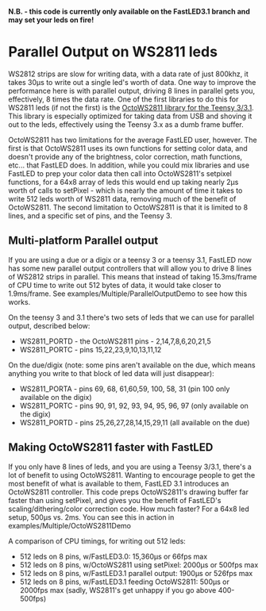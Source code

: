 **N.B. - this code is currently only available on the FastLED3.1 branch and may set your leds on fire!**
# Parallel Output on WS2811 leds

WS2812 strips are slow for writing data, with a data rate of just 800khz, it takes 30µs to write out a single led's worth of data.  One way to improve the performance here is with parallel output, driving 8 lines in parallel gets you, effectively, 8 times the data rate.  One of the first libraries to do this for WS2811 leds (if not the first) is the [OctoWS2811 library for the Teensy 3/3.1](http://www.pjrc.com/teensy/td_libs_OctoWS2811.html).  This library is especially optimized for taking data from USB and shoving it out to the leds, effectively using the Teensy 3.x as a dumb frame buffer.

OctoWS2811 has two limitations for the average FastLED user, however.  The first is that OctoWS2811 uses its own functions for setting color data, and doesn't provide any of the brightness, color correction, math functions, etc... that FastLED does.  In addition, while you could mix libraries and use FastLED to prep your color data then call into OctoWS2811's setpixel functions, for a 64x8 array of leds this would end up taking nearly 2µs worth of calls to setPixel - which is nearly the amount of time it takes to write 512 leds worth of WS2811 data, removing much of the benefit of OctoWS2811.  The second limitation to OctoWS2811 is that it is limited to 8 lines, and a specific set of pins, and the Teensy 3.

## Multi-platform Parallel output

If you are using a due or a digix or a teensy 3 or a teensy 3.1, FastLED now has some new parallel output controllers that will allow you to drive 8 lines of WS2812 strips in parallel.  This means that instead of taking 15.3ms/frame of CPU time to write out 512 bytes of data, it would take closer to 1.9ms/frame. See examples/Multiple/ParallelOutputDemo to see how this works.  

On the teensy 3 and 3.1 there's two sets of leds that we can use for parallel output, described below:

* WS2811_PORTD - the OctoWS2811 pins - 2,14,7,8,6,20,21,5
* WS2811_PORTC - pins 15,22,23,9,10,13,11,12

On the due/digix (note: some pins aren't available on the due, which means anything you write to that block of led data will just disappear):

* WS2811_PORTA - pins 69, 68, 61,60,59, 100, 58, 31 (pin 100 only available on the digix)
* WS2811_PORTC - pins 90, 91, 92, 93, 94, 95, 96, 97 (only available on the digix)
* WS2811_PORTD - pins 25,26,27,28,14,15,29,11 (all available on the due)


## Making OctoWS2811 faster with FastLED

If you only have 8 lines of leds, and you are using a Teensy 3/3.1, there's a lot of benefit to using OctoWS2811.  Wanting to encourage people to get the most benefit of what is available to them, FastLED 3.1 introduces an OctoWS2811 controller.  This code preps OctoWS2811's drawing buffer far faster than using setPixel, and gives you the benefit of FastLED's scaling/dithering/color correction code.  How much faster?  For a 64x8 led setup, 500µs vs. 2ms.  You can see this in action in examples/Multiple/OctoWS2811Demo

A comparison of CPU timings, for writing out 512 leds:

* 512 leds on 8 pins, w/FastLED3.0: 15,360µs or 66fps max
* 512 leds on 8 pins, w/OctoWS2811 using setPixel: 2000µs or 500fps max
* 512 leds on 8 pins, w/FastLED3.1 parallel output: 1900µs or 526fps max
* 512 leds on 8 pins, w/FastLED3.1 feeding OctoWS2811: 500µs or 2000fps max (sadly, WS2811's get unhappy if you go above 400-500fps)

